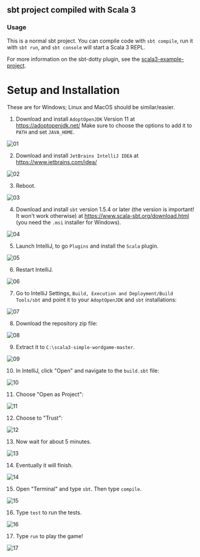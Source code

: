 ## sbt project compiled with Scala 3

### Usage

This is a normal sbt project. You can compile code with `sbt compile`, run it with `sbt run`, and `sbt console` will start a Scala 3 REPL.

For more information on the sbt-dotty plugin, see the
[scala3-example-project](https://github.com/scala/scala3-example-project/blob/main/README.md).

# Setup and Installation
These are for Windows; Linux and MacOS should be similar/easier.

1. Download and install `AdoptOpenJDK` Version 11 at https://adoptopenjdk.net/ Make sure to choose the options to add it to `PATH` and set `JAVA_HOME`.

  ![01](images/01.png)

2. Download and install `JetBrains IntelliJ IDEA` at https://www.jetbrains.com/idea/

  ![02](images/02.png)

3. Reboot.

  ![03](images/03.png) 

4. Download and install `sbt` version 1.5.4 or later (the version is important! It won't work otherwise) at https://www.scala-sbt.org/download.html (you need the `.msi` installer for Windows).

  ![04](images/04.png) 

5. Launch IntelliJ, to go `Plugins` and install the `Scala` plugin.

  ![05](images/05.png)  

6. Restart IntelliJ.

  ![06](images/06.png) 

7. Go to IntelliJ Settings, `Build, Execution and Deployment/Build Tools/sbt` and point it to your `AdoptOpenJDK` and `sbt` installations:

  ![07](images/07.png) 

8. Download the repository zip file:

  ![08](images/08.png) 

9. Extract it to `C:\scala3-simple-wordgame-master`.

  ![09](images/09.png) 

10. In IntelliJ, click "Open" and navigate to the `build.sbt` file:

  ![10](images/10.png) 

11. Choose "Open as Project":

  ![11](images/11.png) 

12. Choose to "Trust":

  ![12](images/12.png) 

13. Now wait for about 5 minutes.

  ![13](images/13.png) 

14. Eventually it will finish.

  ![14](images/14.png) 

15. Open "Terminal" and type `sbt`. Then type `compile`.

  ![15](images/15.png) 

16. Type `test` to run the tests.

  ![16](images/16.png) 

17. Type `run` to play the game!

  ![17](images/17.png) 